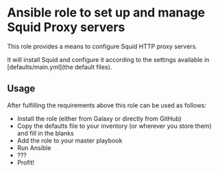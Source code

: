 # Ansible role to set up and manage Squid Proxy servers
This role provides a means to configure Squid HTTP proxy servers.

It will install Squid and configure it according to the settings available in [defaults/main.yml](the default files).

## Usage
After fulfilling the requirements above this role can be used as follows:

* Install the role (either from Galaxy or directly from GitHub)
* Copy the defaults file to your inventory (or wherever you store them) and
  fill in the blanks
* Add the role to your master playbook
* Run Ansible
* ???
* Profit!
